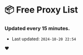 # :package: Free Proxy List
### Updated every 15 minutes.

- Last updated: `2024-10-20 22:54`

:heart:
